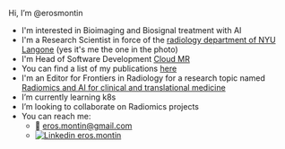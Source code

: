 Hi, I’m @erosmontin
- I'm interested in Bioimaging and Biosignal treatment with AI
- I'm a Research Scientist in force of the [radiology department of NYU Langone](https://med.nyu.edu/departments-institutes/radiology/research) (yes it's me the one in the photo)
- I'm Head of Software Development [Cloud MR](http://www.cloudmrhub.com)
- You can find  a list of my publications [here](https://me.biodimensional.com)
- I'm an Editor for Frontiers in Radiology for a research topic named [Radiomics and AI for clinical and translational medicine](https://www.frontiersin.org/research-topics/44008/radiomics-and-ai-for-clinical-and-translational-medicine)
- I’m currently learning k8s
- I’m looking to collaborate on Radiomics projects
- You can reach me:
  - :email: <eros.montin@gmail.com>
  - [![Linkedin](https://i.stack.imgur.com/gVE0j.png) eros.montin](https://www.linkedin.com/in/eros-montin-46645aab/)

